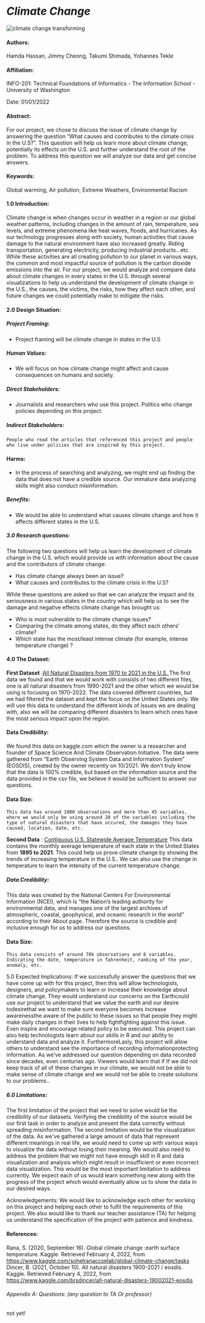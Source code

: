 # _Climate Change_

![climate change transforming](https://cangeo-media-library.s3.amazonaws.com/s3fs-public/styles/web_article_slider_image/public/images/web_articles/article_images/5392/climate_change_header.jpg?itok=AlQyQbxj)
#### Authors:
Hamda Hassan, Jimmy Cheong, Takumi Shimada, Yohannes Tekle

#### Affiliation:
INFO-201: Technical Foundations of Informatics - The Information School - University of Washington

Date: 01/01/2022

#### Abstract:
For our project, we chose to discuss the issue of climate change by answering the question “What causes and contributes to the climate crisis in the U.S?”. This question will help us learn more about climate change, potentially its effects on the U.S. and further understand the root of the problem. To address this question we will analyze our data and get concise answers.

#### Keywords:
Global warming, Air pollution, Extreme Weathers, Environmental Racism

#### 1.0 Introduction:

Climate change is when changes occur in weather in a region or our global weather patterns, including changes in the amount of rain, temperature, sea levels, and extreme phenomena like heat waves, floods, and hurricanes. As our technology progresses along with society, human activities that cause damage to the natural environment have also increased greatly.  Riding transportation, generating electricity, producing industrial products…etc. While these activities are all creating pollution to our planet in various ways, the common and most impactful source of pollution is the carbon dioxide emissions into the air. For our project, we would analyze and compare data about climate changes in every states in the U.S. through several visualizations to help us understand the development of climate change in the U.S., the causes, the victims, the risks, how they affect each other, and future changes we could potentially make to mitigate the risks.

#### 2.0 Design Situation:
##### Project Framing:
- Project framing will be climate change in states in the U.S

##### Human Values:
  - We will focus on how climate change might affect and cause consequences on humans and society.

##### Direct Stakeholders:
- Journalists and researchers who use this project. Politics who change policies depending on this project.

##### Indirect Stakeholders:
    People who read the articles that referenced this project and people who live under policies that are inspired by this project.

#### Harms:
  - In the process of searching and analyzing, we might end up finding the data that does not have a credible source. Our immature data analyzing skills might also conduct misinformation.

##### Benefits:
   - We would be able to understand what causes climate change and how it affects different states in the U.S.

##### 3.0 Research questions:
The following two questions will help us learn the development of climate change in the U.S. which would provide us with information about the cause and the contributors of climate change:
   - Has climate change always been an issue?
   - What causes and contributes to the climate crisis in the U.S?


While these questions are asked so that we can analyze the impact and its seriousness in various states in the country which will help us to see the damage and negative effects climate change has brought us:
   - Who is most vulnerable to the climate change issues?
   - Comparing the climate among states, do they affect each others’ climate?
   - Which state has the most/least intense climate  (for example, intense temperature change) ?

#### 4.0 The Dataset:

**First Dataset** :[All Natural Disasters from 1970 to 2021 in the U.S.
](https://www.kaggle.com/brsdincer/all-natural-disasters-19002021-eosdis)
The first data we found and that we would work with consists of two different files, one is all natural disasters from 1990-2021 and the other which we would be using is focusing on 1970-2022. The data covered different countries, but we had filtered the dataset and kept the focus on the United States only. We will use this data to understand the different kinds of issues we are dealing with, also we will be comparing different disasters to learn which ones have the most serious impact upon the region.

#### Data Credibility:
We found this data on kaggle.com which the owner is a researcher and founder of  Space Science And Climate Observation Initiative. The data were gathered from “Earth Observing System Data and Information System” (EOSDIS), created by the owner recently on 10/2021.  We don’t truly know that the data is 100% credible, but based on the information source and the data provided in the csv file, we believe it would be sufficient to answer our questions.

#### Data Size:
   	This data has around 1000 observations and more than 45 variables, where we would only be using around 20 of the variables including the type of natural disasters that have occured, the damages they have caused, location, date, etc.

**Second Data** : [Contiguous U.S. Statewide Average Temperature](https://www.ncei.noaa.gov/access/monitoring/climate-at-a-glance/statewide/mapping/110/tavg/202112/12)
This data contains the monthly average temperature of each state in the United States from **1895 to 2021**. This could help us prove climate change by showing the trends of increasing temperature in the U.S.. We can also use the change in temperature to learn the intensity of the current temperature change.

##### Data Credibility:
This data was created by the National Centers For Environmental Information (NCEI), which is “the Nation’s leading authority for environmental data, and manages one of the largest archives of atmospheric, coastal, geophysical, and oceanic research in the world” according to their About page. Therefore the source is credible and inclusive enough for us to address our questions.

#### Data Size:
	This data consists of around 70k observations and 6 variables. Indicating the date, temperature in fahrenheit, ranking of the year, anomaly, etc.


  5.0 Expected Implications:
  If we successfully answer the questions that we have come up with for this project, then this will allow technologists, designers, and policymakers to learn or increase their knowledge about climate change. They would understand our concerns on the Earthcould use our project to understand that we value the earth and our desire todesirethat we want to make sure everyone becomes  increase awarenessthe aware of the public to these issues so that people they might make daily changes in their lives to help fightfighting against this issue. Even inspire and encourage related policy to be executed. This project can also help technologists learn about our skills in R and our ability to understand data and analyze it. FurthermoreLasly, this project will allow others to understand see the importance of recording informationprotecting information. As we’ve addressed our question depending on data recorded since decades, even centuries ago. Viewers would learn that if If we did not keep track of all of these changes in our climate, we would not be able to make sense of climate change and we would not be able to create solutions to our problems..



  ##### 6.0 Limitations:
  The first limitation of the project that we need to solve would be the credibility of our datasets. Verifying the credibility of the source would be our first task in order to analyze and present the data correctly without spreading misinformation. The second limitation would be the visualization of the data. As we've gathered a large amount of data that represent different meanings in real life, we would need to come up with various ways to visualize the data without losing their meaning. We would also need to address the problem that we might not have enough skill in R and data visualization and analysis which might result in insufficient or even incorrect data visualization. This would be the most important limitation to address currently. We expect each of us would learn something new along with the progress of the project which would eventually allow us to show the data in our desired ways.

  Acknowledgements:
  We would like to acknowledge each other for working on this project and helping each other to fulfil the requirements of this project. We also would like to thank our teacher assistance (TA) for helping us understand the specification of the project with patience and kindness.  

  #### References:
  Rana, S. (2020, September 16). Global climate change :earth surface temperature. Kaggle. Retrieved February 4, 2022, from https://www.kaggle.com/sohelranaccselab/global-climate-change/tasks
  Dincer, B. (2021, October 10). All natural disasters 1900-2021 / eosdis. Kaggle. Retrieved February 4, 2022, from https://www.kaggle.com/brsdincer/all-natural-disasters-19002021-eosdis



###### Appendix A: Questions: (any question to TA Or professor)
not yet!
